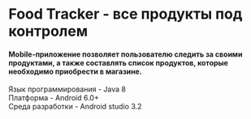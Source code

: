 # Food Tracker - все продукты под контролем

#### Mobile-приложение позволяет пользователю следить за своими продуктами, а также составлять список продуктов, которые необходимо приобрести в магазине.  
Язык программирования - Java 8   
Платформа - Android 6.0+   
Среда разработки - Android studio 3.2

